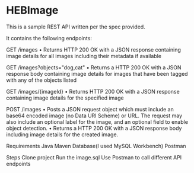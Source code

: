 # HEBImage
This is a sample REST API written per the spec provided.

It contains the following endpoints:

GET /images
• Returns HTTP 200 OK with a JSON response containing image details for all images including their metadata if available

GET /images?objects="dog,cat"
• Returns a HTTP 200 OK with a JSON response body containing image details for images that have been tagged with any of the objects listed

GET /images/{imageId}
• Returns HTTP 200 OK with a JSON response containing image details for the specified image

POST /images
• Posts a JSON request object which must include an base64 encoded image (no Data URI Scheme) or URL. The request may also include an optional label for the image, and an optional field to enable object detection. • Returns a HTTP 200 OK with a JSON response body including image details for the created image.

Requirements
Java
Maven
Database(I used MySQL Workbench)
Postman

Steps
Clone project
Run the image.sql
Use Postman to call different API endpoints
